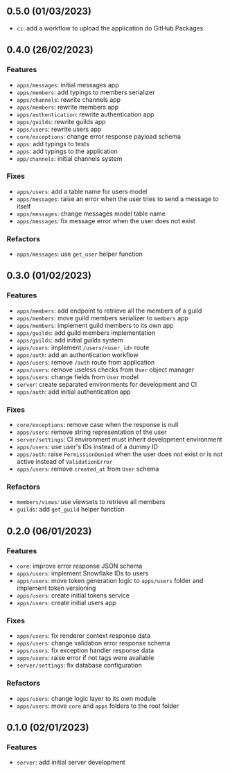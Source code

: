 ## 0.5.0 (01/03/2023)

- `ci`: add a workflow to upload the application do GitHub Packages

## 0.4.0 (26/02/2023)

### Features

- `apps/messages`: initial messages app
- `apps/members`: add typings to members serializer
- `apps/channels`: rewrite channels app
- `apps/members`: rewrite members app
- `apps/authentication`: rewrite authentication app
- `apps/guilds`: rewrite guilds app
- `apps/users`: rewrite users app
- `core/exceptions`: change error response payload schema
- `apps`: add typings to tests
- `apps`: add typings to the application
- `app/channels`: initial channels system

### Fixes

- `apps/users`: add a table name for users model
- `apps/messages`: raise an error when the user tries to send a message to itself
- `apps/messages`: change messages model table name
- `apps/messages`: fix message error when the user does not exist

### Refactors

- `apps/messages`: use `get_user` helper function

## 0.3.0 (01/02/2023)

### Features

- `apps/members`: add endpoint to retrieve all the members of a guild
- `apps/members`: move guild members serializer to `members` app
- `apps/members`: implement guild members to its own app
- `apps/guilds`: add guild members implementation
- `apps/guilds`: add initial guilds system
- `apps/users`: implement `/users/<user_id>` route
- `apps/auth`: add an authentication workflow
- `apps/users`: remove `/auth` route from application
- `apps/users`: remove useless checks from `User` object manager
- `apps/users`: change fields from `User` model
- `server`: create separated environments for development and CI
- `apps/auth`: add initial authentication app

### Fixes

- `core/exceptions`: remove case when the response is null
- `apps/users`: remove string representation of the user
- `server/settings`: CI environment must inherit development environment
- `apps/users`: use user's IDs instead of a dummy ID
- `apps/auth`: raise `PermissionDenied` when the user does not exist or is not active instead of `ValidationError`
- `apps/users`: remove `created_at` from `User` schema

### Refactors

- `members/views`: use viewsets to retrieve all members
- `guilds`: add `get_guild` helper function

## 0.2.0 (06/01/2023)

### Features

- `core`: improve error response JSON schema
- `apps/users`: implement Snowflake IDs to users
- `apps/users`: move token generation logic to `apps/users` folder and implement token versioning
- `apps/users`: create initial tokens service
- `apps/users`: create initial users app

### Fixes

- `apps/users`: fix renderer context response data
- `apps/users`: change validation error response schema
- `apps/users`: fix exception handler response data
- `apps/users`: raise error if not tags were available
- `server/settings`: fix database configuration

### Refactors

- `apps/users`: change logic layer to its own module
- `apps/users`: move `core` and `apps` folders to the root folder

## 0.1.0 (02/01/2023)

### Features

- `server`: add initial server development
